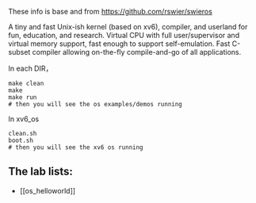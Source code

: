 These info is base and from https://github.com/rswier/swieros

A tiny and fast Unix-ish kernel (based on xv6), compiler, and userland for fun, education, and research.
Virtual CPU with full user/supervisor and virtual memory support, fast enough to support self-emulation.
Fast C-subset compiler allowing on-the-fly compile-and-go of all applications.

In each DIR，
```
make clean
make 
make run
# then you will see the os examples/demos running

``` 

In xv6_os
```
clean.sh
boot.sh
# then you will see the xv6 os running
```


## The lab lists:

- [[os_helloworld]]

